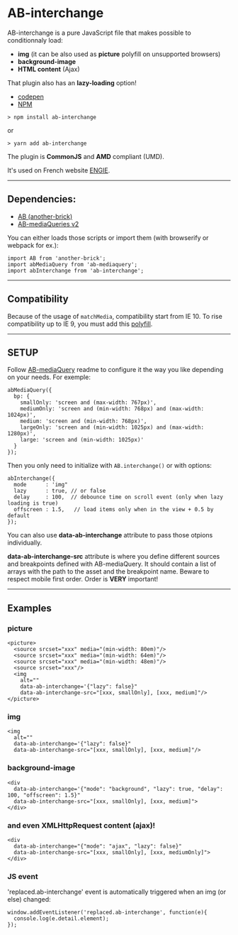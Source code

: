 # AB-interchange

AB-interchange is a pure JavaScript file that makes possible to conditionnaly load:

- **img** (it can be also used as **picture** polyfill on unsupported browsers)
- **background-image**
- **HTML content** (Ajax)

That plugin also has an **lazy-loading** option!

- [codepen](https://codepen.io/lordfpx/pen/jApqLW)
- [NPM](https://www.npmjs.com/package/ab-interchange)

```
> npm install ab-interchange
```
or
```
> yarn add ab-interchange
```

The plugin is **CommonJS** and **AMD** compliant (UMD).

It's used on French website [ENGIE](https://particuliers.engie.fr/).

---

## Dependencies:

- [AB (another-brick)](https://www.npmjs.com/package/ab-mediaquery)
- [AB-mediaQueries v2](https://www.npmjs.com/package/ab-mediaquery)

You can either loads those scripts or import them (with browserify or webpack for ex.):
```
import AB from 'another-brick';
import abMediaQuery from 'ab-mediaquery';
import abInterchange from 'ab-interchange';
```

---

## Compatibility

Because of the usage of `matchMedia`, compatibility start from IE 10. To rise compatibility up to IE 9, you must add this [polyfill](https://github.com/paulirish/matchMedia.js/).

---

## SETUP

Follow [AB-mediaQuery](https://www.npmjs.com/package/ab-mediaquery) readme to configure it the way you like depending on your needs. For exemple:

```
abMediaQuery({
  bp: {
    smallOnly: 'screen and (max-width: 767px)',
    mediumOnly: 'screen and (min-width: 768px) and (max-width: 1024px)',
    medium: 'screen and (min-width: 768px)',
    largeOnly: 'screen and (min-width: 1025px) and (max-width: 1280px)',
    large: 'screen and (min-width: 1025px)'
  }
});
```

Then you only need to initialize with `AB.interchange()` or with options:

```
abInterchange({
  mode      : 'img"
  lazy      : true, // or false
  delay     : 100,  // debounce time on scroll event (only when lazy loading is true)
  offscreen : 1.5,   // load items only when in the view + 0.5 by default
});
```

You can also use **data-ab-interchange** attribute to pass those otpions individually.

**data-ab-interchange-src** attribute is where you define different sources and breakpoints defined with AB-mediaQuery.
It should contain a list of arrays with the path to the asset and the breakpoint name. Beware to respect mobile first order. Order is **VERY** important!

---

## Examples

### **picture**

```
<picture>
  <source srcset="xxx" media="(min-width: 80em)"/>
  <source srcset="xxx" media="(min-width: 64em)"/>
  <source srcset="xxx" media="(min-width: 48em)"/>
  <source srcset="xxx"/>
  <img
    alt=""
    data-ab-interchange='{"lazy": false}"
    data-ab-interchange-src="[xxx, smallOnly], [xxx, medium]"/>
</picture>
```

### **img**

```
<img
  alt=""
  data-ab-interchange='{"lazy": false}"
  data-ab-interchange-src="[xxx, smallOnly], [xxx, medium]"/>
```


### **background-image**

```
<div
  data-ab-interchange='{"mode": "background", "lazy": true, "delay": 100, "offscreen": 1.5}"
  data-ab-interchange-src="[xxx, smallOnly], [xxx, medium]">
</div>
```


### **and even XMLHttpRequest content (ajax)!**

```
<div
  data-ab-interchange="{"mode": "ajax", "lazy": false}"
  data-ab-interchange-src="[xxx, smallOnly], [xxx, mediumOnly]">
</div>
```


### JS event
'replaced.ab-interchange' event is automatically triggered when an img (or else) changed:

```
window.addEventListener('replaced.ab-interchange', function(e){
  console.log(e.detail.element);
});
```